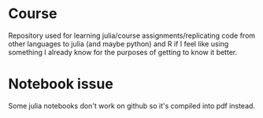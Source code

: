 # Course

Repository used for learning julia/course assignments/replicating code from other languages to julia (and maybe python) and R if I feel like using something I already know for the purposes of getting to know it better.

# Notebook issue

Some julia notebooks don't work on github so it's compiled into pdf instead.